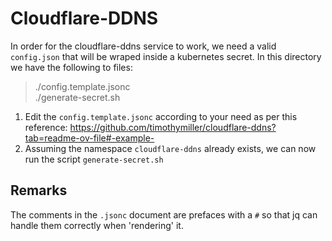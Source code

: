 # Cloudflare-DDNS #

In order for the cloudflare-ddns service to work, we need a valid `config.json` that will be wraped inside a kubernetes secret. In this directory we have the following to files:

> ./config.template.jsonc  
> ./generate-secret.sh

1. Edit the `config.template.jsonc` according to your need as per this reference: https://github.com/timothymiller/cloudflare-ddns?tab=readme-ov-file#-example-
2. Assuming the namespace `cloudflare-ddns` already exists, we can now run the script `generate-secret.sh`

## Remarks ##

The comments in the `.jsonc` document are prefaces with a `#` so that jq can handle them correctly when 'rendering' it.